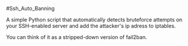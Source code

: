 #Ssh_Auto_Banning

A simple Python script that automatically detects bruteforce attempts on your SSH-enabled server and add the attacker's ip adress to iptables.

You can think of it as a stripped-down version of fail2ban.